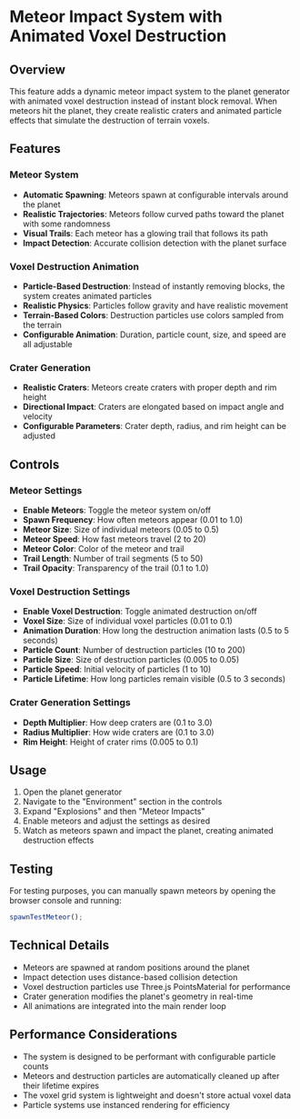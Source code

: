 # Meteor Impact System with Animated Voxel Destruction

## Overview
This feature adds a dynamic meteor impact system to the planet generator with animated voxel destruction instead of instant block removal. When meteors hit the planet, they create realistic craters and animated particle effects that simulate the destruction of terrain voxels.

## Features

### Meteor System
- **Automatic Spawning**: Meteors spawn at configurable intervals around the planet
- **Realistic Trajectories**: Meteors follow curved paths toward the planet with some randomness
- **Visual Trails**: Each meteor has a glowing trail that follows its path
- **Impact Detection**: Accurate collision detection with the planet surface

### Voxel Destruction Animation
- **Particle-Based Destruction**: Instead of instantly removing blocks, the system creates animated particles
- **Realistic Physics**: Particles follow gravity and have realistic movement
- **Terrain-Based Colors**: Destruction particles use colors sampled from the terrain
- **Configurable Animation**: Duration, particle count, size, and speed are all adjustable

### Crater Generation
- **Realistic Craters**: Meteors create craters with proper depth and rim height
- **Directional Impact**: Craters are elongated based on impact angle and velocity
- **Configurable Parameters**: Crater depth, radius, and rim height can be adjusted

## Controls

### Meteor Settings
- **Enable Meteors**: Toggle the meteor system on/off
- **Spawn Frequency**: How often meteors appear (0.01 to 1.0)
- **Meteor Size**: Size of individual meteors (0.05 to 0.5)
- **Meteor Speed**: How fast meteors travel (2 to 20)
- **Meteor Color**: Color of the meteor and trail
- **Trail Length**: Number of trail segments (5 to 50)
- **Trail Opacity**: Transparency of the trail (0.1 to 1.0)

### Voxel Destruction Settings
- **Enable Voxel Destruction**: Toggle animated destruction on/off
- **Voxel Size**: Size of individual voxel particles (0.01 to 0.1)
- **Animation Duration**: How long the destruction animation lasts (0.5 to 5 seconds)
- **Particle Count**: Number of destruction particles (10 to 200)
- **Particle Size**: Size of destruction particles (0.005 to 0.05)
- **Particle Speed**: Initial velocity of particles (1 to 10)
- **Particle Lifetime**: How long particles remain visible (0.5 to 3 seconds)

### Crater Generation Settings
- **Depth Multiplier**: How deep craters are (0.1 to 3.0)
- **Radius Multiplier**: How wide craters are (0.1 to 3.0)
- **Rim Height**: Height of crater rims (0.005 to 0.1)

## Usage

1. Open the planet generator
2. Navigate to the "Environment" section in the controls
3. Expand "Explosions" and then "Meteor Impacts"
4. Enable meteors and adjust the settings as desired
5. Watch as meteors spawn and impact the planet, creating animated destruction effects

## Testing

For testing purposes, you can manually spawn meteors by opening the browser console and running:
```javascript
spawnTestMeteor();
```

## Technical Details

- Meteors are spawned at random positions around the planet
- Impact detection uses distance-based collision detection
- Voxel destruction particles use Three.js PointsMaterial for performance
- Crater generation modifies the planet's geometry in real-time
- All animations are integrated into the main render loop

## Performance Considerations

- The system is designed to be performant with configurable particle counts
- Meteors and destruction particles are automatically cleaned up after their lifetime expires
- The voxel grid system is lightweight and doesn't store actual voxel data
- Particle systems use instanced rendering for efficiency